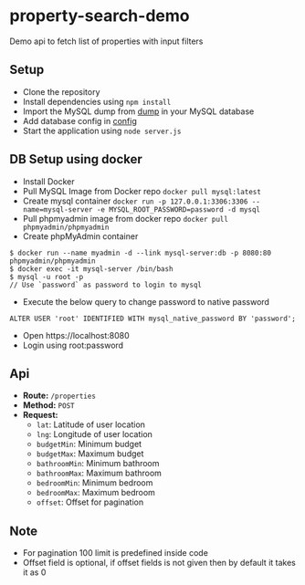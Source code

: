 # property-search-demo

Demo api to fetch list of properties with input filters

## Setup

- Clone the repository
- Install dependencies using `npm install`
- Import the MySQL dump from [dump](data/dump.sql) in your MySQL database
- Add database config in [config](config.json)
- Start the application using `node server.js`

## DB Setup using docker

- Install Docker
- Pull MySQL Image from Docker repo `docker pull mysql:latest`
- Create mysql container `docker run -p 127.0.0.1:3306:3306 --name=mysql-server -e MYSQL_ROOT_PASSWORD=password -d mysql`
- Pull phpmyadmin image from docker repo `docker pull phpmyadmin/phpmyadmin`
- Create phpMyAdmin container
```
$ docker run --name myadmin -d --link mysql-server:db -p 8080:80 phpmyadmin/phpmyadmin
$ docker exec -it mysql-server /bin/bash
$ mysql -u root -p
// Use `password` as password to login to mysql
```
- Execute the below query to change password to native password
```
ALTER USER 'root' IDENTIFIED WITH mysql_native_password BY 'password';
```
- Open https://localhost:8080
- Login using root:password

## Api

- <b>Route:</b> `/properties`
- <b>Method:</b> `POST`
- <b>Request:</b>
  - `lat`: Latitude of user location
  - `lng`: Longitude of user location
  - `budgetMin`: Minimum budget
  - `budgetMax`: Maximum budget
  - `bathroomMin`: Minimum bathroom
  - `bathroomMax`: Maximum bathroom
  - `bedroomMin`: Minimum bedroom
  - `bedroomMax`: Maximum bedroom
  - `offset`: Offset for pagination

## Note

- For pagination 100 limit is predefined inside code
- Offset field is optional, if offset fields is not given then by default it takes it as 0
  